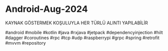 # Android-Aug-2024
KAYNAK GÖSTERMEK KOŞULUYLA HER TÜRLÜ ALINTI YAPILABİLİR

#android
#mobile
#kotlin
#java
#rxjava
#jetpack
#dependencyinjection
#hilt
#dagger
#coroutines
#rpc
#tcp
#udp
#raspberrypi
#grpc
#spring
#retrofit
#mvvm
#repository


